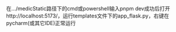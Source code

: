 在.../medicStatic路径下的cmd或powershell输入pnpm dev成功后打开http://localhost:5173/，运行templates文件下的app_flask.py，右键在pycharm(或其它IDE)正常运行

